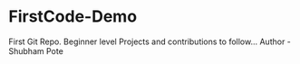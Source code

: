 # FirstCode-Demo
First Git Repo. Beginner level Projects and contributions to follow...
Author - Shubham Pote
